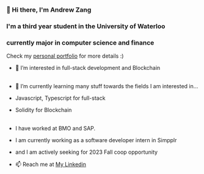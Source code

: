 ### 👋 Hi there, I'm Andrew Zang

### I'm a third year student in the University of Waterloo
### currently major in computer science and finance

Check my <a href='https://www.andrew-zang.com' target="_blank">personal portfolio</a> for more details   :)

- 👀 I’m interested in full-stack development and Blockchain
<br>    </br>
- 🌱 I’m currently learning many stuff towards the fields I am interested in...
- Javascript, Typescript for full-stack
- Solidity for Blockchain
<br>    </br>

- I have worked at BMO and SAP.
- I am currently working as a software developer intern in Simpplr
- and I am actively seeking for 2023 Fall coop opportunity
- 📫  Reach me at <a href="https://www.linkedin.com/in/xiancheng-andrew-zang-4178b61b5/" target="_top">My Linkedin</a>


<!---
XianchengZ/XianchengZ is a ✨ special ✨ repository because its `README.md` (this file) appears on your GitHub profile.
You can click the Preview link to take a look at your changes.
--->
